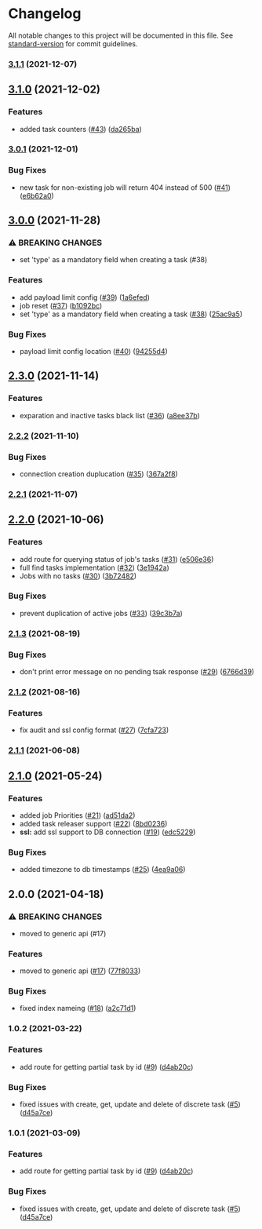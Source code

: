 # Changelog

All notable changes to this project will be documented in this file. See [standard-version](https://github.com/conventional-changelog/standard-version) for commit guidelines.

### [3.1.1](https://github.com/MapColonies/discrete-ingestion-db/compare/v3.1.0...v3.1.1) (2021-12-07)

## [3.1.0](https://github.com/MapColonies/discrete-ingestion-db/compare/v3.0.1...v3.1.0) (2021-12-02)


### Features

* added task counters ([#43](https://github.com/MapColonies/discrete-ingestion-db/issues/43)) ([da265ba](https://github.com/MapColonies/discrete-ingestion-db/commit/da265ba85d3ec982ae2aa3cad4164933e0149fd2))

### [3.0.1](https://github.com/MapColonies/discrete-ingestion-db/compare/v3.0.0...v3.0.1) (2021-12-01)


### Bug Fixes

* new task for non-existing job will return 404 instead of 500 ([#41](https://github.com/MapColonies/discrete-ingestion-db/issues/41)) ([e6b62a0](https://github.com/MapColonies/discrete-ingestion-db/commit/e6b62a0deb429af9ab8714ed4e1d6779edea02be))

## [3.0.0](https://github.com/MapColonies/discrete-ingestion-db/compare/v2.3.0...v3.0.0) (2021-11-28)


### ⚠ BREAKING CHANGES

* set 'type' as a mandatory field when creating a task (#38)

### Features

* add payload limit config ([#39](https://github.com/MapColonies/discrete-ingestion-db/issues/39)) ([1a6efed](https://github.com/MapColonies/discrete-ingestion-db/commit/1a6efed91de93d2ad10839a7a56bfd3e39184a99))
* job reset ([#37](https://github.com/MapColonies/discrete-ingestion-db/issues/37)) ([b1092bc](https://github.com/MapColonies/discrete-ingestion-db/commit/b1092bc2c1cf3a3754f073e9dc877eaaeeb3a8e4))
* set 'type' as a mandatory field when creating a task ([#38](https://github.com/MapColonies/discrete-ingestion-db/issues/38)) ([25ac9a5](https://github.com/MapColonies/discrete-ingestion-db/commit/25ac9a5de54575ee0683dfe1c7d4de08f6a20b1d))


### Bug Fixes

* payload limit config location ([#40](https://github.com/MapColonies/discrete-ingestion-db/issues/40)) ([94255d4](https://github.com/MapColonies/discrete-ingestion-db/commit/94255d4d32565c1dbd2f948d5e9003cb0212284f))

## [2.3.0](https://github.com/MapColonies/discrete-ingestion-db/compare/v2.2.2...v2.3.0) (2021-11-14)


### Features

* exparation and inactive tasks black list ([#36](https://github.com/MapColonies/discrete-ingestion-db/issues/36)) ([a8ee37b](https://github.com/MapColonies/discrete-ingestion-db/commit/a8ee37bdf33e39a1a9b0e70e74dd9fb266533215))

### [2.2.2](https://github.com/MapColonies/discrete-ingestion-db/compare/v2.2.1...v2.2.2) (2021-11-10)


### Bug Fixes

* connection creation duplucation ([#35](https://github.com/MapColonies/discrete-ingestion-db/issues/35)) ([367a2f8](https://github.com/MapColonies/discrete-ingestion-db/commit/367a2f8e1d5d94923c18e56c89fd4b7cad8f83aa))

### [2.2.1](https://github.com/MapColonies/discrete-ingestion-db/compare/v2.2.0...v2.2.1) (2021-11-07)

## [2.2.0](https://github.com/MapColonies/discrete-ingestion-db/compare/v2.1.3...v2.2.0) (2021-10-06)


### Features

* add route for querying status of job's tasks ([#31](https://github.com/MapColonies/discrete-ingestion-db/issues/31)) ([e506e36](https://github.com/MapColonies/discrete-ingestion-db/commit/e506e36e52f97a6613f937683c8b2f44dd664684))
* full find tasks implementation ([#32](https://github.com/MapColonies/discrete-ingestion-db/issues/32)) ([3e1942a](https://github.com/MapColonies/discrete-ingestion-db/commit/3e1942ab3ebd19a320d43eb914c16673a5845e3e))
* Jobs with no tasks ([#30](https://github.com/MapColonies/discrete-ingestion-db/issues/30)) ([3b72482](https://github.com/MapColonies/discrete-ingestion-db/commit/3b7248279364645d6bb6fe0c9a4d9e32772d5bf2))


### Bug Fixes

* prevent duplication of active jobs ([#33](https://github.com/MapColonies/discrete-ingestion-db/issues/33)) ([39c3b7a](https://github.com/MapColonies/discrete-ingestion-db/commit/39c3b7a17d6d259bd60a68077695ce54de8be3e2))

### [2.1.3](https://github.com/MapColonies/discrete-ingestion-db/compare/v2.1.2...v2.1.3) (2021-08-19)


### Bug Fixes

* don't print error message on no pending tsak response ([#29](https://github.com/MapColonies/discrete-ingestion-db/issues/29)) ([6766d39](https://github.com/MapColonies/discrete-ingestion-db/commit/6766d395064ef7b143f5aa0eb04ebb1b1b31be99))

### [2.1.2](https://github.com/MapColonies/discrete-ingestion-db/compare/v2.1.1...v2.1.2) (2021-08-16)


### Features

* fix audit and ssl config format ([#27](https://github.com/MapColonies/discrete-ingestion-db/issues/27)) ([7cfa723](https://github.com/MapColonies/discrete-ingestion-db/commit/7cfa7230956dac3082f5bea0f2f973780b77bb2f))

### [2.1.1](https://github.com/MapColonies/discrete-ingestion-db/compare/v2.1.0...v2.1.1) (2021-06-08)

## [2.1.0](https://github.com/MapColonies/discrete-ingestion-db/compare/v2.0.0...v2.1.0) (2021-05-24)


### Features

* added job Priorities ([#21](https://github.com/MapColonies/discrete-ingestion-db/issues/21)) ([ad51da2](https://github.com/MapColonies/discrete-ingestion-db/commit/ad51da2e083d3c8aa022faaf53291dd7e708dd10))
* added task releaser support ([#22](https://github.com/MapColonies/discrete-ingestion-db/issues/22)) ([8bd0236](https://github.com/MapColonies/discrete-ingestion-db/commit/8bd0236dcef20f88e179a09505e3d91ccc3ac2cc))
* **ssl:** add ssl support to DB connection ([#19](https://github.com/MapColonies/discrete-ingestion-db/issues/19)) ([edc5229](https://github.com/MapColonies/discrete-ingestion-db/commit/edc52290a94c877a7884bd315be041771cbcf43d))


### Bug Fixes

* added timezone to db timestamps ([#25](https://github.com/MapColonies/discrete-ingestion-db/issues/25)) ([4ea9a06](https://github.com/MapColonies/discrete-ingestion-db/commit/4ea9a06e3d7627d05b62c9e497f5a8817ed70b2c))

## 2.0.0 (2021-04-18)


### ⚠ BREAKING CHANGES

* moved to generic api  (#17)

### Features

* moved to generic api  ([#17](https://github.com/MapColonies/discrete-ingestion-db/issues/17)) ([77f8033](https://github.com/MapColonies/discrete-ingestion-db/commit/77f8033406f567d41313de47676ec5cfe29abc4a))


### Bug Fixes

* fixed index nameing ([#18](https://github.com/MapColonies/discrete-ingestion-db/issues/18)) ([a2c71d1](https://github.com/MapColonies/discrete-ingestion-db/commit/a2c71d14984ff62b6515bc6301bc18d8a26a6fa8))

### 1.0.2 (2021-03-22)


### Features

* add route for getting partial task by id ([#9](https://github.com/MapColonies/discrete-ingestion-db/issues/9)) ([d4ab20c](https://github.com/MapColonies/discrete-ingestion-db/commit/d4ab20ccca77e342a773b5b7ce4debd9f2820f45))


### Bug Fixes

* fixed issues with create, get, update and delete of discrete task ([#5](https://github.com/MapColonies/discrete-ingestion-db/issues/5)) ([d45a7ce](https://github.com/MapColonies/discrete-ingestion-db/commit/d45a7ce9babf455621362541798eb2e4369a452a))

### 1.0.1 (2021-03-09)


### Features

* add route for getting partial task by id ([#9](https://github.com/MapColonies/discrete-ingestion-db/issues/9)) ([d4ab20c](https://github.com/MapColonies/discrete-ingestion-db/commit/d4ab20ccca77e342a773b5b7ce4debd9f2820f45))


### Bug Fixes

* fixed issues with create, get, update and delete of discrete task ([#5](https://github.com/MapColonies/discrete-ingestion-db/issues/5)) ([d45a7ce](https://github.com/MapColonies/discrete-ingestion-db/commit/d45a7ce9babf455621362541798eb2e4369a452a))
